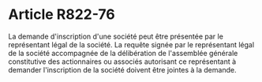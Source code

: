# Article R822-76

La demande d'inscription d'une société peut être présentée par le représentant légal de la société. La requête signée par le représentant légal de la société accompagnée de la délibération de l'assemblée générale constitutive des actionnaires ou associés autorisant ce représentant à demander l'inscription de la société doivent être jointes à la demande.
